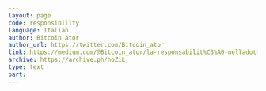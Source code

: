 ```yaml
---
layout: page
code: responsibility
language: Italian
author: Bitcoin Ator
author_url: https://twitter.com/Bitcoin_ator
link: https://medium.com/@Bitcoin_ator/la-responsabilit%C3%A0-nelladottare-bitcoin-ae15dc5e7aaa
archive: https://archive.ph/hoZiL
type: text
part: 
---
```


